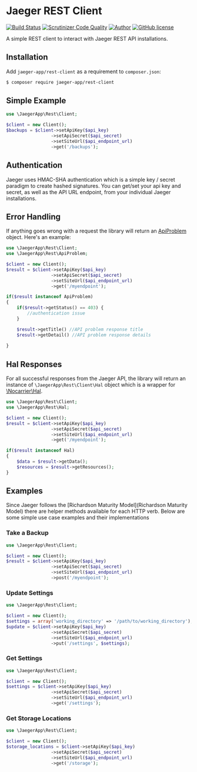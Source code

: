 # Jaeger REST Client

[![Build Status](https://travis-ci.org/jaeger-app/rest-client.svg?branch=master)](https://travis-ci.org/jaeger-app/rest-client)
[![Scrutinizer Code Quality](https://scrutinizer-ci.com/g/jaeger-app/rest-client/badges/quality-score.png?b=master)](https://scrutinizer-ci.com/g/jaeger-app/rest-client/?branch=master)
[![Author](http://img.shields.io/badge/author-@mithra62-blue.svg?style=flat-square)](https://twitter.com/mithra62)
[![GitHub license](https://img.shields.io/badge/license-MIT-blue.svg)](https://raw.githubusercontent.com/jaeger-app/bootstrap/master/LICENSE) 


A simple REST client to interact with Jaeger REST API installations.

## Installation
Add `jaeger-app/rest-client` as a requirement to `composer.json`:

```bash
$ composer require jaeger-app/rest-client
```

## Simple Example


```php
use \JaegerApp\Rest\Client;

$client = new Client();
$backups = $client->setApiKey($api_key)
                 ->setApiSecret($api_secret)
                 ->setSiteUrl($api_endpoint_url)
                 ->get('/backups');

```
## Authentication

Jaeger uses HMAC-SHA authentication which is a simple key / secret paradigm to create hashed signatures. You can get/set your api key and secret, as well as the API URL endpoint, from your individual Jaeger installations. 

## Error Handling

If anything goes wrong with a request the library will return an [ApiProblem](http://tools.ietf.org/html/draft-nottingham-http-problem-07 "ApiProblem") object. Here's an example:

```php
use \JaegerApp\Rest\Client;
use \JaegerApp\Rest\ApiProblem;

$client = new Client();
$result = $client->setApiKey($api_key)
                 ->setApiSecret($api_secret)
                 ->setSiteUrl($api_endpoint_url)
                 ->get('/myendpoint');

if($result instanceof ApiProblem) 
{
    if($result->getStatus() == 403) {
        //authentication issue
    }

	$result->getTitle() //API problem response title
	$result->getDetail() //API problem response details
	
}

```

## Hal Responses

For all successful responses from the Jaeger API, the library will return an instance of `\JaegerApp\Rest\Client\Hal` object which is a wrapper for [\Nocarrier\Hal](https://github.com/blongden/hal). 

```php
use \JaegerApp\Rest\Client;
use \JaegerApp\Rest\Hal;

$client = new Client();
$result = $client->setApiKey($api_key)
                 ->setApiSecret($api_secret)
                 ->setSiteUrl($api_endpoint_url)
                 ->get('/myendpoint');

if($result instanceof Hal) 
{
    $data = $result->getData();
    $resources = $result->getResources();
}

```

## Examples

Since Jaeger follows the [Richardson Maturity Model](Richardson Maturity Model) there are helper methods available for each HTTP verb. Below are some simple use case examples and their implementations

### Take a Backup

```php
use \JaegerApp\Rest\Client;

$client = new Client();
$result = $client->setApiKey($api_key)
                 ->setApiSecret($api_secret)
                 ->setSiteUrl($api_endpoint_url)
                 ->post('/myendpoint');

```

### Update Settings

```php
use \JaegerApp\Rest\Client;

$client = new Client();
$settings = array('working_directory' => '/path/to/working_directory');
$update = $client->setApiKey($api_key)
                 ->setApiSecret($api_secret)
                 ->setSiteUrl($api_endpoint_url)
                 ->put('/settings', $settings);

```

### Get Settings

```php
use \JaegerApp\Rest\Client;

$client = new Client();
$settings = $client->setApiKey($api_key)
                 ->setApiSecret($api_secret)
                 ->setSiteUrl($api_endpoint_url)
                 ->get('/settings');

```

### Get Storage Locations

```php
use \JaegerApp\Rest\Client;

$client = new Client();
$storage_locations = $client->setApiKey($api_key)
                 ->setApiSecret($api_secret)
                 ->setSiteUrl($api_endpoint_url)
                 ->get('/storage');

```